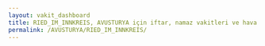 ```yaml
---
layout: vakit_dashboard
title: RIED_IM_INNKREIS, AVUSTURYA için iftar, namaz vakitleri ve hava durumu - ilçe/eyalet seç
permalink: /AVUSTURYA/RIED_IM_INNKREIS/
---
```


<script type="text/javascript">
  var GLOBAL_COUNTRY = 'AVUSTURYA';
  var GLOBAL_CITY = 'RIED_IM_INNKREIS';
  var GLOBAL_STATE = '';
  var lat = 72;
  var lon = 21;
</script>
